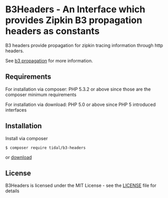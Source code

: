 B3Headers - An Interface which provides Zipkin B3 propagation headers as constants
========================================

B3 headers provide propagation for zipkin tracing information through http headers.

See [b3 propagation](https://github.com/openzipkin/b3-propagation) for more information.

Requirements
------------

For installation via composer: PHP 5.3.2 or above since those are the composer minimum requirements

For installation via download: PHP 5.0 or above since PHP 5 introduced interfaces

Installation
------------

Install via composer
```
$ composer require tidal/b3-headers
```

or [download](https://github.com/tidal/b3-headers/releases)


License
-------

B3Headers is licensed under the MIT License - see the [LICENSE](LICENSE) file for details